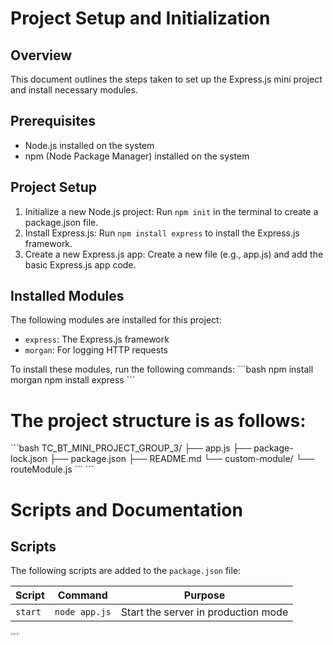 # Project Setup and Initialization

## Overview
This document outlines the steps taken to set up the Express.js mini project and install necessary modules.

## Prerequisites
- Node.js installed on the system
- npm (Node Package Manager) installed on the system

## Project Setup
1. Initialize a new Node.js project: Run `npm init` in the terminal to create a package.json file.
2. Install Express.js: Run `npm install express` to install the Express.js framework.
3. Create a new Express.js app: Create a new file (e.g., app.js) and add the basic Express.js app code.

## Installed Modules
The following modules are installed for this project:
- `express`: The Express.js framework
- `morgan`: For logging HTTP requests

To install these modules, run the following commands:
\`\`\`bash
npm install morgan
npm install express
\`\`\`

# The project structure is as follows:

\`\`\`bash
TC_BT_MINI_PROJECT_GROUP_3/
├── app.js
├── package-lock.json
├── package.json
├── README.md
└── custom-module/
    └── routeModule.js
\`\`\`
\`\`\`

# Scripts and Documentation

## Scripts

The following scripts are added to the `package.json` file:

| Script | Command | Purpose |
|--------|---------|---------|
| `start` | `node app.js` | Start the server in production mode |

\`\`\`


